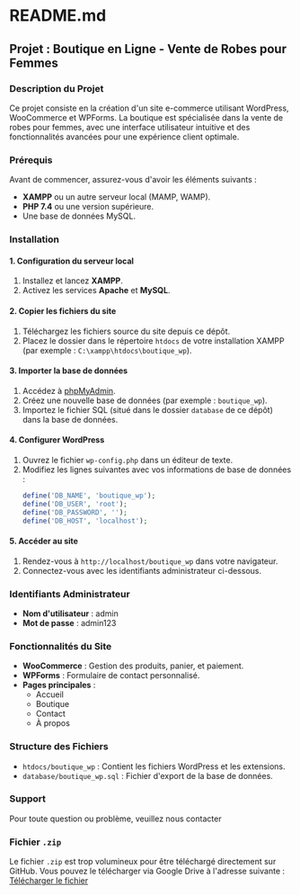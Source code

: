 # README.md

## Projet : Boutique en Ligne - Vente de Robes pour Femmes

### Description du Projet
Ce projet consiste en la création d'un site e-commerce utilisant WordPress, WooCommerce et WPForms. La boutique est spécialisée dans la vente de robes pour femmes, avec une interface utilisateur intuitive et des fonctionnalités avancées pour une expérience client optimale.

### Prérequis
Avant de commencer, assurez-vous d'avoir les éléments suivants :
- **XAMPP** ou un autre serveur local (MAMP, WAMP).
- **PHP 7.4** ou une version supérieure.
- Une base de données MySQL.

### Installation

#### 1. Configuration du serveur local
1. Installez et lancez **XAMPP**.
2. Activez les services **Apache** et **MySQL**.

#### 2. Copier les fichiers du site
1. Téléchargez les fichiers source du site depuis ce dépôt.
2. Placez le dossier dans le répertoire `htdocs` de votre installation XAMPP (par exemple : `C:\xampp\htdocs\boutique_wp`).

#### 3. Importer la base de données
1. Accédez à [phpMyAdmin](http://localhost/phpmyadmin).
2. Créez une nouvelle base de données (par exemple : `boutique_wp`).
3. Importez le fichier SQL (situé dans le dossier `database` de ce dépôt) dans la base de données.

#### 4. Configurer WordPress
1. Ouvrez le fichier `wp-config.php` dans un éditeur de texte.
2. Modifiez les lignes suivantes avec vos informations de base de données :
   ```php
   define('DB_NAME', 'boutique_wp');
   define('DB_USER', 'root');
   define('DB_PASSWORD', '');
   define('DB_HOST', 'localhost');
   ```

#### 5. Accéder au site
1. Rendez-vous à `http://localhost/boutique_wp` dans votre navigateur.
2. Connectez-vous avec les identifiants administrateur ci-dessous.

### Identifiants Administrateur
- **Nom d'utilisateur** : admin
- **Mot de passe** : admin123

### Fonctionnalités du Site
- **WooCommerce** : Gestion des produits, panier, et paiement.
- **WPForms** : Formulaire de contact personnalisé.
- **Pages principales** :
  - Accueil
  - Boutique
  - Contact
  - À propos

### Structure des Fichiers
- `htdocs/boutique_wp` : Contient les fichiers WordPress et les extensions.
- `database/boutique_wp.sql` : Fichier d'export de la base de données.

### Support
Pour toute question ou problème, veuillez nous contacter 
### Fichier `.zip`

Le fichier `.zip` est trop volumineux pour être téléchargé directement sur GitHub. Vous pouvez le télécharger via Google Drive à l'adresse suivante : [Télécharger le fichier](https://drive.google.com/file/d/1-a7mCgaFUt4vns24u5OtQgJWNEI9joGn/view?usp=sharing)


